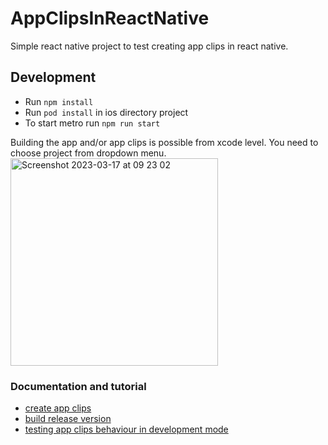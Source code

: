 # AppClipsInReactNative

Simple react native project to test creating app clips in react native.

## Development

- Run `npm install`
- Run `pod install` in ios directory project
- To start metro run `npm run start`

Building the app and/or app clips is possible from xcode level. You need to choose project from dropdown menu.
<img width="332" alt="Screenshot 2023-03-17 at 09 23 02" src="https://user-images.githubusercontent.com/33152987/225851617-85ae9a67-9204-4fc8-9301-76a597c9e777.png">

### Documentation and tutorial

- [create app clips](docs/CreateAppClips.md)
- [build release version](docs/AppClipsOnTestFlight.md)
- [testing app clips behaviour in development mode](docs/TestingLocally.md)
